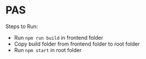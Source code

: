 # PAS
Steps to Run:

* Run `npm run build` in frontend folder
* Copy build folder from frontend folder to root folder
* Run `npm start` in root folder
